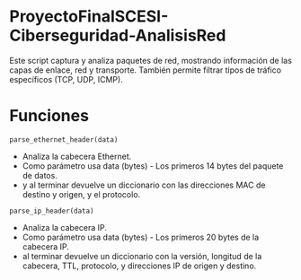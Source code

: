# ProyectoFinalSCESI-Ciberseguridad-AnalisisRed
Este script captura y analiza paquetes de red, mostrando información de las capas de enlace, red y transporte. También permite filtrar tipos de tráfico específicos (TCP, UDP, ICMP).

# Funciones
```parse_ethernet_header(data)```
- Analiza la cabecera Ethernet.
- Como parámetro usa data (bytes) - Los primeros 14 bytes del paquete de datos.
- y al terminar devuelve un diccionario con las direcciones MAC de destino y origen, y el protocolo.

```parse_ip_header(data)```
- Analiza la cabecera IP.
- Como parámetro usa data (bytes) - Los primeros 20 bytes de la cabecera IP.
- al terminar devuelve un diccionario con la versión, longitud de la cabecera, TTL, protocolo, y direcciones IP de origen y destino.